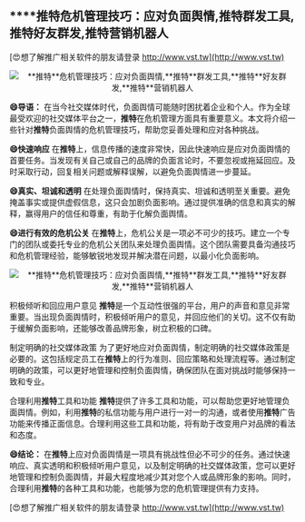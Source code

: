 ## ****推特**危机管理技巧：应对负面舆情,**推特**群发工具,**推特**好友群发,**推特**营销机器人**

[😍想了解推广相关软件的朋友请登录 http://www.vst.tw](http://www.vst.tw)

 <center><img src="https://vst.tw/MP4/tuiguang/png/4.png" alt="**推特**危机管理技巧：应对负面舆情,**推特**群发工具,**推特**好友群发,**推特**营销机器人"></center>

**😄导语：**
在当今社交媒体时代，负面舆情可能随时困扰着企业和个人。作为全球最受欢迎的社交媒体平台之一，**推特**在危机管理方面具有重要意义。本文将介绍一些针对**推特**负面舆情的危机管理技巧，帮助您妥善处理和应对各种挑战。

**😄快速响应**
在**推特**上，信息传播的速度非常快，因此快速响应是应对负面舆情的首要任务。当发现有关自己或自己的品牌的负面言论时，不要忽视或拖延回应。及时采取行动，回复相关问题或解释误解，以避免负面舆情进一步蔓延。

**😄真实、坦诚和透明**
在处理负面舆情时，保持真实、坦诚和透明至关重要。避免掩盖事实或提供虚假信息，这只会加剧负面影响。通过提供准确的信息和真实的解释，赢得用户的信任和尊重，有助于化解负面舆情。

**😄进行有效的危机公关**
在**推特**上，危机公关是一项必不可少的技巧。建立一个专门的团队或委托专业的危机公关团队来处理负面舆情。这个团队需要具备沟通技巧和危机管理经验，能够敏锐地发现并解决潜在问题，以最小化负面影响。

 <center><img src="https://vst.tw/MP4/tuiguang/png/7.png" alt="**推特**危机管理技巧：应对负面舆情,**推特**群发工具,**推特**好友群发,**推特**营销机器人"></center>

积极倾听和回应用户意见
**推特**是一个互动性很强的平台，用户的声音和意见非常重要。当出现负面舆情时，积极倾听用户的意见，并回应他们的关切。这不仅有助于缓解负面影响，还能够改善品牌形象，树立积极的口碑。

制定明确的社交媒体政策
为了更好地应对负面舆情，制定明确的社交媒体政策是必要的。这包括规定员工在**推特**上的行为准则、回应策略和处理流程等。通过制定明确的政策，可以更好地管理和控制负面舆情，确保团队在面对挑战时能够保持一致和专业。

合理利用**推特**工具和功能
**推特**提供了许多工具和功能，可以帮助您更好地管理负面舆情。例如，利用**推特**的私信功能与用户进行一对一的沟通，或者使用**推特**广告功能来传播正面信息。合理利用这些工具和功能，将有助于改变用户对品牌的看法和态度。

**😄结论：**
在**推特**上应对负面舆情是一项具有挑战性但必不可少的任务。通过快速响应、真实透明和积极倾听用户意见，以及制定明确的社交媒体政策，您可以更好地管理和控制负面舆情，并最大程度地减少其对您个人或品牌形象的影响。同时，合理利用**推特**的各种工具和功能，也能够为您的危机管理提供有力支持。

[😍想了解推广相关软件的朋友请登录 http://www.vst.tw](http://www.vst.tw)




